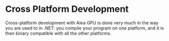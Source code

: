 # Cross Platform Development 

Cross-platform development with Alea GPU is done very much in the way you are used to in .NET: you compile your program on one platform, and it is then binary compatible with all the other platforms.

